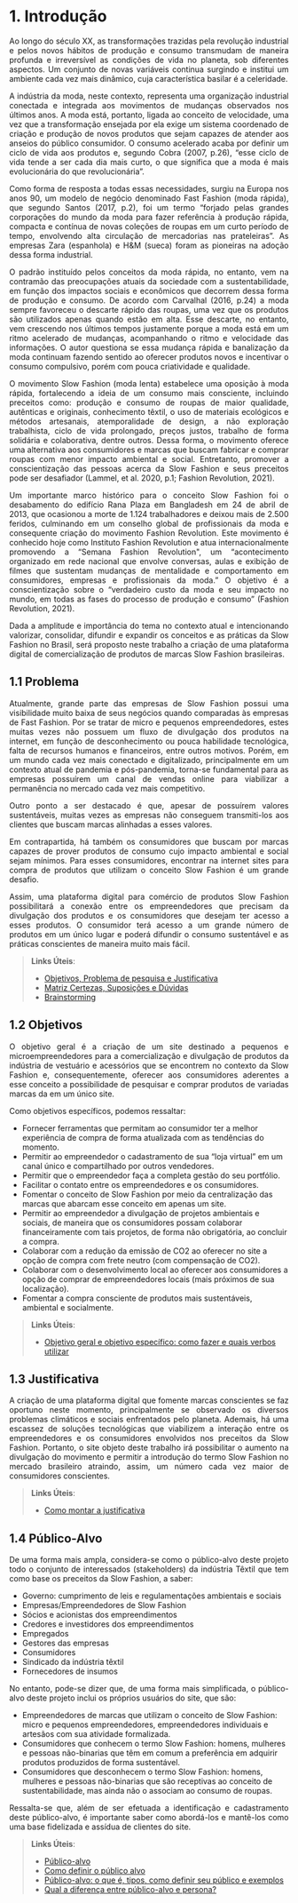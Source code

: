 # 1. Introdução

<p align="justify">Ao longo do século XX, as transformações trazidas pela revolução industrial e pelos novos hábitos de produção e consumo transmudam de maneira profunda e irreversível as condições de vida no planeta, sob diferentes aspectos. Um conjunto de novas variáveis continua surgindo e institui um ambiente cada vez mais dinâmico, cuja característica basilar é a celeridade.</p>

<p align="justify">A indústria da moda, neste contexto, representa uma organização industrial conectada e integrada aos movimentos de mudanças observados nos últimos anos. A moda está, portanto, ligada ao conceito de velocidade, uma vez que a transformação ensejada por ela exige um sistema coordenado de criação e produção de novos produtos que sejam capazes de atender aos anseios do público consumidor. O consumo acelerado acaba por definir um ciclo de vida aos produtos e, segundo Cobra (2007, p.26), “esse ciclo de vida tende a ser cada dia mais curto, o que significa que a moda é mais evolucionária do que revolucionária”.</p>

<p align="justify">Como forma de resposta a todas essas necessidades, surgiu na Europa nos anos 90, um modelo de negócio denominado Fast Fashion (moda rápida), que segundo Santos (2017, p.2), foi um termo “forjado pelas grandes corporações do mundo da moda para fazer referência à produção rápida, compacta e contínua de novas coleções de roupas em um curto período de tempo, envolvendo alta circulação de mercadorias nas prateleiras”. As empresas Zara (espanhola) e H&M (sueca) foram as pioneiras na adoção dessa forma industrial.</p>

<p align="justify">O padrão instituído pelos conceitos da moda rápida, no entanto, vem na contramão das preocupações atuais da sociedade com a sustentabilidade, em função dos impactos sociais e econômicos que decorrem dessa forma de produção e consumo. De acordo com Carvalhal (2016, p.24) a moda sempre favoreceu o descarte rápido das roupas, uma vez que os produtos são utilizados apenas quando estão em alta. Esse descarte, no entanto, vem crescendo nos últimos tempos justamente porque a moda está em um ritmo acelerado de mudanças, acompanhando o ritmo e velocidade das informações. O autor questiona se essa mudança rápida e banalização da moda continuam fazendo sentido ao oferecer produtos novos e incentivar o consumo compulsivo, porém com pouca criatividade e qualidade.</p>

<p align="justify">O movimento Slow Fashion (moda lenta) estabelece uma oposição à moda rápida, fortalecendo a ideia de um consumo mais consciente, incluindo preceitos como: produção e consumo de roupas de maior qualidade, autênticas e originais, conhecimento têxtil, o uso de materiais ecológicos e métodos artesanais, atemporalidade de design, a não exploração trabalhista, ciclo de vida prolongado, preços justos, trabalho de forma solidária e colaborativa, dentre outros. Dessa forma, o movimento oferece uma alternativa aos consumidores e marcas que buscam fabricar e comprar roupas com menor impacto ambiental e social. Entretanto, promover a conscientização das pessoas acerca da Slow Fashion e seus preceitos pode ser desafiador (Lammel, et al. 2020, p.1; Fashion Revolution, 2021).</p>

<p align="justify">Um importante marco histórico para o conceito Slow Fashion foi o desabamento do edifício Rana Plaza em Bangladesh em 24 de abril de 2013, que ocasionou a morte de 1.124 trabalhadores e deixou mais de 2.500 feridos, culminando em um conselho global de profissionais da moda e consequente criação do movimento Fashion Revolution. Este movimento é conhecido hoje como Instituto Fashion Revolution e atua internacionalmente promovendo a “Semana Fashion Revolution", um “acontecimento organizado em rede nacional que envolve conversas, aulas e exibição de filmes que sustentam mudanças de mentalidade e comportamento em consumidores, empresas e profissionais da moda.” O objetivo é a conscientização sobre o “verdadeiro custo da moda e seu impacto no mundo, em todas as fases do processo de produção e consumo” (Fashion Revolution, 2021).</p>

<p align="justify">Dada a amplitude e importância do tema no contexto atual e intencionando valorizar, consolidar, difundir e expandir os conceitos e as práticas da Slow Fashion no Brasil, será proposto neste trabalho a criação de uma plataforma digital de comercialização de produtos de marcas Slow Fashion brasileiras.</p>

## 1.1 Problema

<p align="justify">Atualmente, grande parte das empresas de Slow Fashion possui uma visibilidade muito baixa de seus negócios quando comparadas às empresas de Fast Fashion. Por se tratar de micro e pequenos empreendedores, estes muitas vezes não possuem um fluxo de divulgação dos produtos na internet, em função de desconhecimento ou pouca habilidade tecnológica, falta de recursos humanos e financeiros, entre outros motivos. Porém, em um mundo cada vez mais conectado e digitalizado, principalmente em um contexto atual de pandemia e pós-pandemia, torna-se fundamental para as empresas possuírem um canal de vendas online para viabilizar a permanência no mercado cada vez mais competitivo.</p>

<p align="justify">Outro ponto a ser destacado é que, apesar de possuírem valores sustentáveis, muitas vezes as empresas não conseguem transmiti-los aos clientes que buscam marcas alinhadas a esses valores.</p>

<p align="justify">Em contrapartida, há também os consumidores que buscam por marcas capazes de prover produtos de consumo cujo impacto ambiental e social sejam mínimos. Para esses consumidores, encontrar na internet sites para compra de produtos que utilizam o conceito Slow Fashion é um grande desafio.</p>

<p align="justify">Assim, uma plataforma digital para comércio de produtos Slow Fashion possibilitará a conexão entre os empreendedores que precisam da divulgação dos produtos e os consumidores que desejam ter acesso a esses produtos. O consumidor terá acesso a um grande número de produtos em um único lugar e poderá difundir o consumo sustentável e as práticas conscientes de maneira muito mais fácil.</p>

> **Links Úteis**:
> - [Objetivos, Problema de pesquisa e Justificativa](https://medium.com/@versioparole/objetivos-problema-de-pesquisa-e-justificativa-c98c8233b9c3)
> - [Matriz Certezas, Suposições e Dúvidas](https://medium.com/educa%C3%A7%C3%A3o-fora-da-caixa/matriz-certezas-suposi%C3%A7%C3%B5es-e-d%C3%BAvidas-fa2263633655)
> - [Brainstorming](https://www.euax.com.br/2018/09/brainstorming/)

## 1.2 Objetivos

<p align="justify">O objetivo geral é a criação de um site destinado a pequenos e microempreendedores para a comercialização e divulgação de produtos da indústria de vestuário e acessórios que se encontrem no contexto da Slow Fashion e, consequentemente, oferecer aos consumidores aderentes a esse conceito a possibilidade de pesquisar e comprar produtos de variadas marcas da em um único site.</p>

Como objetivos específicos, podemos ressaltar:

* Fornecer ferramentas que permitam ao consumidor ter a melhor experiência de compra de forma atualizada com as tendências do momento.
* Permitir ao empreendedor o cadastramento de sua “loja virtual” em um canal único e compartilhado por outros vendedores.
* Permitir que o empreendedor faça a completa gestão do seu portfólio.
* Facilitar o contato entre os empreendedores e os consumidores.
* Fomentar o conceito de Slow Fashion por meio da centralização das marcas que abarcam esse conceito em apenas um site.
* Permitir ao empreendedor a divulgação de projetos ambientais e sociais, de maneira que os consumidores possam colaborar financeiramente com tais projetos, de forma não obrigatória, ao concluir a compra.
* Colaborar com a redução da emissão de CO2 ao oferecer no site a opção de compra com frete neutro (com compensação de CO2).
* Colaborar com o desenvolvimento local ao oferecer aos consumidores a opção de comprar de empreendedores locais (mais próximos de sua localização).
* Fomentar a compra consciente de produtos mais sustentáveis, ambiental e socialmente.
 
> **Links Úteis**:
> - [Objetivo geral e objetivo específico: como fazer e quais verbos utilizar](https://blog.mettzer.com/diferenca-entre-objetivo-geral-e-objetivo-especifico/)

## 1.3 Justificativa

<p align="justify">A criação de uma plataforma digital que fomente marcas conscientes se faz oportuno neste momento, principalmente se observado os diversos problemas climáticos e sociais enfrentados pelo planeta. Ademais, há uma escassez de soluções tecnológicas que viabilizem a interação entre os empreendedores e os consumidores envolvidos nos preceitos da Slow Fashion. Portanto, o site objeto deste trabalho irá possibilitar o aumento na divulgação do movimento e permitir a introdução do termo Slow Fashion no mercado brasileiro atraindo, assim, um número cada vez maior de consumidores conscientes.</p>

> **Links Úteis**:
> - [Como montar a justificativa](https://guiadamonografia.com.br/como-montar-justificativa-do-tcc/)

## 1.4 Público-Alvo

<p align="justify">De uma forma mais ampla, considera-se como o público-alvo deste projeto todo o conjunto de interessados (stakeholders) da indústria Têxtil que tem como base os preceitos da Slow Fashion, a saber:</p>

* Governo: cumprimento de leis e regulamentações ambientais e sociais
* Empresas/Empreendedores de Slow Fashion
* Sócios e acionistas dos empreendimentos
* Credores e investidores dos empreendimentos
* Empregados
* Gestores das empresas
* Consumidores
* Sindicado da indústria têxtil
* Fornecedores de insumos

<p align="justify">No entanto, pode-se dizer que, de uma forma mais simplificada, o público-alvo deste projeto inclui os próprios usuários do site, que são:</p>

* Empreendedores de marcas que utilizam o conceito de Slow Fashion: micro e pequenos empreendedores, empreendedores individuais e artesãos com sua atividade formalizada.
* Consumidores que conhecem o termo Slow Fashion: homens, mulheres e pessoas não-binarias que têm em comum a preferência em adquirir produtos produzidos de forma sustentável.
* Consumidores que desconhecem o termo Slow Fashion: homens, mulheres e pessoas não-binarias que são receptivas ao conceito de sustentabilidade, mas ainda não o associam ao consumo de roupas. 

<p align="justify">Ressalta-se que, além de ser efetuada a identificação e cadastramento deste público-alvo, é importante saber como abordá-los e mantê-los como uma base fidelizada e assídua de clientes do site.</p>

> **Links Úteis**:
> - [Público-alvo](https://blog.hotmart.com/pt-br/publico-alvo/)
> - [Como definir o público alvo](https://exame.com/pme/5-dicas-essenciais-para-definir-o-publico-alvo-do-seu-negocio/)
> - [Público-alvo: o que é, tipos, como definir seu público e exemplos](https://klickpages.com.br/blog/publico-alvo-o-que-e/)
> - [Qual a diferença entre público-alvo e persona?](https://rockcontent.com/blog/diferenca-publico-alvo-e-persona/)

